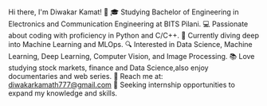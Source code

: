 Hi there, I'm Diwakar Kamat! 👋
🎓 Studying Bachelor of Engineering in Electronics and Communication Engineering at BITS Pilani.
💻 Passionate about coding with proficiency in Python and C/C++.
🌱 Currently diving deep into Machine Learning and MLOps.
🔍 Interested in Data Science, Machine Learning, Deep Learning, Computer Vision, and Image Processing.
📚 Love studying stock markets, finance and Data Science,also enjoy documentaries and web series.
📧 Reach me at: diwakarkamath777@gmail.com
💼 Seeking internship opportunities to expand my knowledge and skills.
